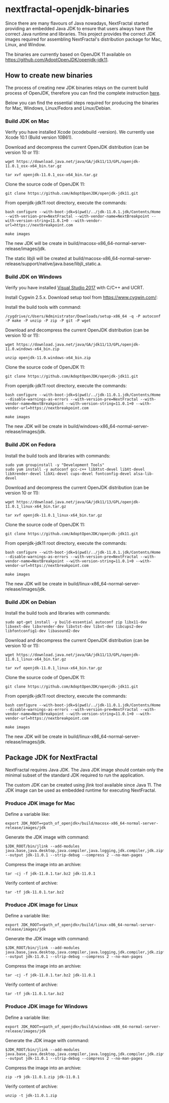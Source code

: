 # nextfractal-openjdk-binaries

Since there are many flavours of Java nowadays, NextFractal started providing an embedded Java JDK to ensure that users always have the correct Java runtime and libraries. This project provides the correct JDK images required for assembling NextFractal's distribution package for Mac, Linux, and Window.

The binaries are currently based on OpenJDK 11 available on https://github.com/AdoptOpenJDK/openjdk-jdk11.


## How to create new binaries

The process of creating new JDK binaries relays on the current build process of OpenJDK, therefore you can find the complete instruction [here](https://github.com/AdoptOpenJDK/openjdk-jdk11/blob/master/doc/building.md).

Below you can find the essential steps required for producing the binaries for Mac, Windows, Linux/Fedora and Linux/Debian.


### Build JDK on Mac

Verify you have installed Xcode (xcodebuild -version). We currently use Xcode 10.1 (Build version 10B61).

Download and decompress the current OpenJDK distribution (can be version 10 or 11):

    wget https://download.java.net/java/GA/jdk11/13/GPL/openjdk-11.0.1_osx-x64_bin.tar.gz

    tar xvf openjdk-11.0.1_osx-x64_bin.tar.gz

Clone the source code of OpenJDK 11:

    git clone https://github.com/AdoptOpenJDK/openjdk-jdk11.git

From openjdk-jdk11 root directory, execute the commands:

    bash configure --with-boot-jdk=$(pwd)/../jdk-11.0.1.jdk/Contents/Home --with-version-pre=NextFractal --with-vendor-name=NextBreakpoint --with-version-string=11.0.1+0 --with-vendor-url=https://nextbreakpoint.com

    make images

The new JDK will be create in build/macosx-x86_64-normal-server-release/images/jdk.

The static libjli will be created at build/macosx-x86_64-normal-server-release/support/native/java.base/libjli_static.a.


### Build JDK on Windows

Verify you have installed [Visual Studio 2017](https://docs.microsoft.com/en-us/visualstudio/install/use-command-line-parameters-to-install-visual-studio?view=vs-2017) with C/C++ and UCRT.

Install Cygwin 2.5.x. Download setup tool from https://www.cygwin.com/:

Install the build tools with command:

    /cygdrive/c/Users/Administrator/Downloads/setup-x86_64 -q -P autoconf -P make -P unzip -P zip -P git -P wget    

Download and decompress the current OpenJDK distribution (can be version 10 or 11):

    wget https://download.java.net/java/GA/jdk11/13/GPL/openjdk-11.0.windows-x64_bin.zip

    unzip openjdk-11.0.windows-x64_bin.zip

Clone the source code of OpenJDK 11:

    git clone https://github.com/AdoptOpenJDK/openjdk-jdk11.git

From openjdk-jdk11 root directory, execute the commands:

    bash configure --with-boot-jdk=$(pwd)/../jdk-11.0.1.jdk/Contents/Home --disable-warnings-as-errors --with-version-pre=NextFractal --with-vendor-name=NextBreakpoint --with-version-string=11.0.1+0 --with-vendor-url=https://nextbreakpoint.com

    make images

The new JDK will be create in build/windows-x86_64-normal-server-release/images/jdk.


### Build JDK on Fedora

Install the build tools and libraries with commands:

    sudo yum groupinstall -y "Development Tools"
    sudo yum install -y autoconf gcc-c++ libXtst-devel libXt-devel libXrender-devel libXi-devel cups-devel fontconfig-devel alsa-lib-devel

Download and decompress the current OpenJDK distribution (can be version 10 or 11):

    wget https://download.java.net/java/GA/jdk11/13/GPL/openjdk-11.0.1_linux-x64_bin.tar.gz

    tar xvf openjdk-11.0.1_linux-x64_bin.tar.gz

Clone the source code of OpenJDK 11:

    git clone https://github.com/AdoptOpenJDK/openjdk-jdk11.git

From openjdk-jdk11 root directory, execute the commands:

    bash configure --with-boot-jdk=$(pwd)/../jdk-11.0.1.jdk/Contents/Home --disable-warnings-as-errors --with-version-pre=NextFractal --with-vendor-name=NextBreakpoint --with-version-string=11.0.1+0 --with-vendor-url=https://nextbreakpoint.com

    make images

The new JDK will be create in build/linux-x86_64-normal-server-release/images/jdk.


### Build JDK on Debian

Install the build tools and libraries with commands:

    sudo apt-get install -y build-essential autoconf zip libx11-dev libxext-dev libxrender-dev libxtst-dev libxt-dev libcups2-dev libfontconfig1-dev libasound2-dev

Download and decompress the current OpenJDK distribution (can be version 10 or 11):

    wget https://download.java.net/java/GA/jdk11/13/GPL/openjdk-11.0.1_linux-x64_bin.tar.gz

    tar xvf openjdk-11.0.1_linux-x64_bin.tar.gz

Clone the source code of OpenJDK 11:

    git clone https://github.com/AdoptOpenJDK/openjdk-jdk11.git

From openjdk-jdk11 root directory, execute the commands:

    bash configure --with-boot-jdk=$(pwd)/../jdk-11.0.1.jdk/Contents/Home --disable-warnings-as-errors --with-version-pre=NextFractal --with-vendor-name=NextBreakpoint --with-version-string=11.0.1+0 --with-vendor-url=https://nextbreakpoint.com

    make images

The new JDK will be create in build/linux-x86_64-normal-server-release/images/jdk.


## Package JDK for NextFractal

NextFractal requires Java JDK. The Java JDK image should contain only the minimal subset of the standard JDK required to run the application.

The custom JDK can be created using jlink tool available since Java 11. The JDK image can be used as embedded runtime for executing NextFractal.


### Produce JDK image for Mac

Define a variable like:

    export JDK_ROOT=<path_of_openjdk>/build/macosx-x86_64-normal-server-release/images/jdk

Generate the JDK image with command:

    $JDK_ROOT/bin/jlink --add-modules java.base,java.desktop,java.compiler,java.logging,jdk.compiler,jdk.zipfs,jdk.unsupported --output jdk-11.0.1 --strip-debug --compress 2 --no-man-pages

Compress the image into an archive:

    tar -cj -f jdk-11.0.1.tar.bz2 jdk-11.0.1

Verify content of archive:

    tar -tf jdk-11.0.1.tar.bz2


### Produce JDK image for Linux

Define a variable like:

    export JDK_ROOT=<path_of_openjdk>/build/linux-x86_64-normal-server-release/images/jdk

Generate the JDK image with command:

    $JDK_ROOT/bin/jlink --add-modules java.base,java.desktop,java.compiler,java.logging,jdk.compiler,jdk.zipfs,jdk.unsupported --output jdk-11.0.1 --strip-debug --compress 2 --no-man-pages

Compress the image into an archive:

    tar -cj -f jdk-11.0.1.tar.bz2 jdk-11.0.1

Verify content of archive:

    tar -tf jdk-11.0.1.tar.bz2


### Produce JDK image for Windows

Define a variable like:

    export JDK_ROOT=<path_of_openjdk>/build/windows-x86_64-normal-server-release/images/jdk

Generate the JDK image with command:

    $JDK_ROOT/bin/jlink --add-modules java.base,java.desktop,java.compiler,java.logging,jdk.compiler,jdk.zipfs,jdk.unsupported --output jdk-11.0.1 --strip-debug --compress 2 --no-man-pages

Compress the image into an archive:

    zip -r9 jdk-11.0.1.zip jdk-11.0.1

Verify content of archive:

    unzip -t jdk-11.0.1.zip
